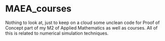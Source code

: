 # MAEA_courses
Nothing to look at, just to keep on a cloud some unclean code for Proof of Concept part of my M2 of Applied Mathematics as well as courses. All of this is related to numerical simulation techniques.
